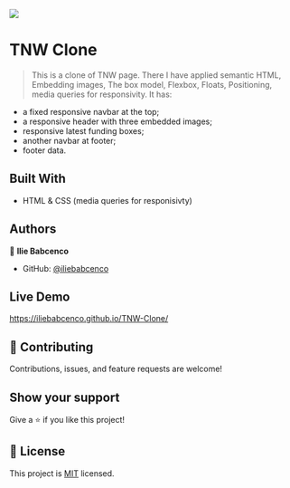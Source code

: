![](https://img.shields.io/badge/Microverse-blueviolet)

# TNW Clone

> This is a clone of TNW page.
There I have applied semantic HTML, Embedding images, The box model, Flexbox, Floats, Positioning, media queries for responsivity.
It has:
- a fixed responsive navbar at the top;
- a responsive header with three embedded images;
- responsive latest funding boxes;
- another navbar at footer;
- footer data.


## Built With

- HTML & CSS (media queries for responisivty)

## Authors

👤 **Ilie Babcenco**

- GitHub: [@iliebabcenco](https://github.com/iliebabcenco)

## Live Demo

https://iliebabcenco.github.io/TNW-Clone/

## 🤝 Contributing

Contributions, issues, and feature requests are welcome!

## Show your support

Give a ⭐️ if you like this project!

## 📝 License

This project is [MIT](lic.url) licensed.
